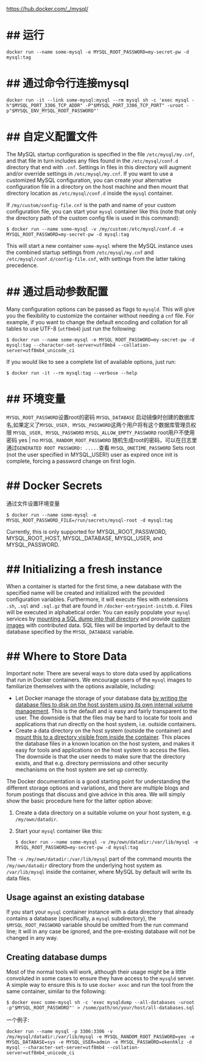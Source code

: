 https://hub.docker.com/_/mysql/

# ## 运行

```
docker run --name some-mysql -e MYSQL_ROOT_PASSWORD=my-secret-pw -d mysql:tag
```

# ## 通过命令行连接mysql

```
docker run -it --link some-mysql:mysql --rm mysql sh -c 'exec mysql -h"$MYSQL_PORT_3306_TCP_ADDR" -P"$MYSQL_PORT_3306_TCP_PORT" -uroot -p"$MYSQL_ENV_MYSQL_ROOT_PASSWORD"'
```

# ## 自定义配置文件

The MySQL startup configuration is specified in the file `/etc/mysql/my.cnf`, and that file in turn includes any files found in the `/etc/mysql/conf.d` directory that end with `.cnf`. Settings in files in this directory will augment and/or override settings in `/etc/mysql/my.cnf`.
 If you want to use a customized MySQL configuration, you can create 
your alternative configuration file in a directory on the host machine 
and then mount that directory location as `/etc/mysql/conf.d` inside the `mysql` container.

If `/my/custom/config-file.cnf` is the path and name of your custom configuration file, you can start your `mysql` container like this (note that only the directory path of the custom config file is used in this command):

```
$ docker run --name some-mysql -v /my/custom:/etc/mysql/conf.d -e MYSQL_ROOT_PASSWORD=my-secret-pw -d mysql:tag
```

This will start a new container `some-mysql` where the MySQL instance uses the combined startup settings from `/etc/mysql/my.cnf` and `/etc/mysql/conf.d/config-file.cnf`, with settings from the latter taking precedence.

# ## 通过启动参数配置

Many configuration options can be passed as flags to `mysqld`. This will give you the flexibility to customize the container without needing a `cnf` file. For example, if you want to change the default encoding and collation for all tables to use UTF-8 (`utf8mb4`) just run the following:

```
$ docker run --name some-mysql -e MYSQL_ROOT_PASSWORD=my-secret-pw -d mysql:tag --character-set-server=utf8mb4 --collation-server=utf8mb4_unicode_ci
```

If you would like to see a complete list of available options, just run:

```
$ docker run -it --rm mysql:tag --verbose --help
```

# ## 环境变量

 `MYSQL_ROOT_PASSWORD`设置root的密码
 `MYSQL_DATABASE` 启动镜像时创建的数据库名,如果定义了`MYSQL_USER, MYSQL_PASSWORD`这两个用户将有这个数据库管理员权限
 `MYSQL_USER, MYSQL_PASSWORD`
 `MYSQL_ALLOW_EMPTY_PASSWORD` root用户不使用密码 yes | no
 `MYSQL_RANDOM_ROOT_PASSWORD` 随机生成root的密码，可以在日志里通过`GENERATED ROOT PASSWORD: .....`查看
 `MYSQL_ONETIME_PASSWORD` Sets root (not the user specified in MYSQL_USER!) user as expired once init is complete, forcing a password change on first login. 

# ## Docker Secrets

通过文件设置环境变量

```
$ docker run --name some-mysql -e MYSQL_ROOT_PASSWORD_FILE=/run/secrets/mysql-root -d mysql:tag
```
Currently, this is only supported for MYSQL_ROOT_PASSWORD, MYSQL_ROOT_HOST, MYSQL_DATABASE, MYSQL_USER, and MYSQL_PASSWORD.

# ## Initializing a fresh instance

When a container is started for the first time, a new database with the 
specified name will be created and initialized with the provided 
configuration variables. Furthermore, it will execute files with 
extensions `.sh`, `.sql` and `.sql.gz` that are found in `/docker-entrypoint-initdb.d`. Files will be executed in alphabetical order. You can easily populate your `mysql` services by [mounting a SQL dump into that directory](https://docs.docker.com/engine/tutorials/dockervolumes/#mount-a-host-file-as-a-data-volume) and provide [custom images](https://docs.docker.com/reference/builder/) with contributed data. SQL files will be imported by default to the database specified by the `MYSQL_DATABASE` variable.

# ## Where to Store Data
Important note: There are several ways to store data used by applications that run in Docker containers. We encourage users of the `mysql` images to familiarize themselves with the options available, including:

- Let Docker manage the storage of your database data [by writing the database files to disk on the host system using its own internal volume management](https://docs.docker.com/engine/tutorials/dockervolumes/#adding-a-data-volume). This is the default and is easy and fairly transparent to the user. The downside is that the files may be hard to locate for tools and applications that run directly on the host system, i.e. outside containers.
- Create a data directory on the host system (outside the container) and [mount this to a directory visible from inside the container](https://docs.docker.com/engine/tutorials/dockervolumes/#mount-a-host-directory-as-a-data-volume). This places the database files in a known location on the host system, and makes it easy for tools and applications on the host system to access the files. The downside is that the user needs to make sure that the directory exists, and that e.g. directory permissions and other security mechanisms on the host system are set up correctly.

The Docker documentation is a good starting point for understanding the different storage options and variations, and there are multiple blogs and forum postings that discuss and give advice in this area. We will simply show the basic procedure here for the latter option above:

1. Create a data directory on a suitable volume on your host system, e.g. `/my/own/datadir`.

2. Start your `mysql` container like this:

   ```
   $ docker run --name some-mysql -v /my/own/datadir:/var/lib/mysql -e MYSQL_ROOT_PASSWORD=my-secret-pw -d mysql:tag
   ```

The `-v /my/own/datadir:/var/lib/mysql` part of the command mounts the `/my/own/datadir` directory from the underlying host system as `/var/lib/mysql` inside the container, where MySQL by default will write its data files.

## Usage against an existing database

If you start your `mysql` container instance with a data directory that already contains a database (specifically, a `mysql` subdirectory), the `$MYSQL_ROOT_PASSWORD` variable should be omitted from the run command line; it will in any case be ignored, and the pre-existing database will not be changed in any way.



## Creating database dumps

Most of the normal tools will work, although their usage might be a little convoluted in some cases to ensure they have access to the `mysqld` server. A simple way to ensure this is to use `docker exec` and run the tool from the same container, similar to the following:

```
$ docker exec some-mysql sh -c 'exec mysqldump --all-databases -uroot -p"$MYSQL_ROOT_PASSWORD"' > /some/path/on/your/host/all-databases.sql
```



一个例子:

```
docker run --name mysql -p 3306:3306 -v /my/mysql/datadir:/var/lib/mysql -e MYSQL_RANDOM_ROOT_PASSWORD=yes -e MYSQL_DATABASE=sys -e MYSQL_USER=admin -e MYSQL_PASSWORD=okenhklz -d mysql --character-set-server=utf8mb4 --collation-server=utf8mb4_unicode_ci
```

